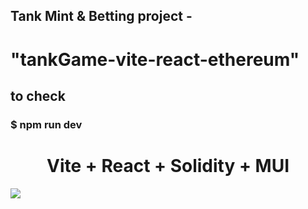### <h2> Tank Mint & Betting project - <h1>"tankGame-vite-react-ethereum"</h1></h2>
### <h2>to check </h2>
<h3>$ npm run dev</h3>


<h1 style="text-align: center">
    Vite + React + Solidity + MUI
</h1>

![](./public/Tank.gif)

<br/>
